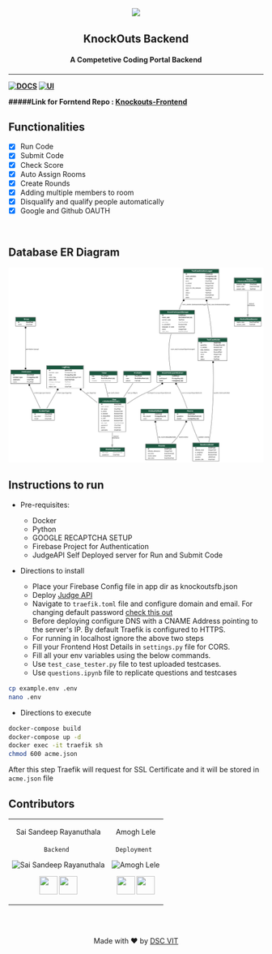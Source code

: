 <p align="center">
<a href="https://dscvit.com">
	<img src="https://user-images.githubusercontent.com/30529572/72455010-fb38d400-37e7-11ea-9c1e-8cdeb5f5906e.png" />
</a>
	<h2 align="center"> KnockOuts Backend </h2>
	<h4 align="center"> A Competetive Coding Portal Backend  <h4>
</p>

---
[![DOCS](https://img.shields.io/badge/Documentation-see%20docs-green?style=flat-square&logo=appveyor)](https://documenter.getpostman.com/view/8653133/T17Nbjz8) 
  [![UI ](https://img.shields.io/badge/User%20Interface-Link%20to%20UI-orange?style=flat-square&logo=appveyor)](https://knockouts.dscvit.com/)

#####Link for Forntend Repo : <a href="https://github.com/GDGVIT/competitive-edge-web">Knockouts-Frontend</a>

## Functionalities
- [x]  Run Code
- [x]  Submit Code
- [x]  Check Score
- [x]  Auto Assign Rooms
- [x]  Create Rounds
- [x]  Adding multiple members to room
- [x]  Disqualify and qualify people automatically
- [x]  Google and Github OAUTH

<br>

## Database ER Diagram
![ER_Diagram](./er.png)

## Instructions to run

* Pre-requisites:
	-  Docker
	-  Python
	-  GOOGLE RECAPTCHA SETUP
	-  Firebase Project for Authentication
	-  JudgeAPI Self Deployed server for Run and Submit Code

* Directions to install
    - Place your Firebase Config file in app dir as knockoutsfb.json
    - Deploy <a href="https://api.judge0.com/">Judge API</a>
    - Navigate to ```traefik.toml``` file and configure domain and email. For changing default password <a href="https://docs.traefik.io/middlewares/basicauth/#general">check this out</a>
    - Before deploying configure DNS with a CNAME Address pointing to the server's IP. By default Traefik is configured to HTTPS.
    - For running in localhost ignore the above two steps
    - Fill your Frontend Host Details in ```settings.py``` file for CORS.
    - Fill all your env variables using the below commands.
    - Use ```test_case_tester.py``` file to test uploaded testcases.
    - Use ```questions.ipynb``` file to replicate questions and testcases
```bash
cp example.env .env
nano .env 
```

* Directions to execute

```bash
docker-compose build
docker-compose up -d
docker exec -it traefik sh
chmod 600 acme.json
```
After this step Traefik will request for SSL Certificate and it will be stored in ```acme.json``` file

## Contributors

<table>
<tr align="center">


<td>

Sai Sandeep Rayanuthala<br><br>
```Backend ```
<p align="center">
<img src = "https://avatars0.githubusercontent.com/u/43823311?s=460&u=e0da23e03034950789b46d08e02c836c4f72f404&v=4" width="150" height="150" alt="Sai Sandeep Rayanuthala">
</p>
<p align="center">
<a href = "https://github.com/raysandeep/"><img src = "http://www.iconninja.com/files/241/825/211/round-collaboration-social-github-code-circle-network-icon.svg" width="36" height = "36"/></a>
<a href = "https://www.linkedin.com/in/sai-sandeep-r/">
<img src = "http://www.iconninja.com/files/863/607/751/network-linkedin-social-connection-circular-circle-media-icon.svg" width="36" height="36"/>
</a>
</p>
</td>

<td>

Amogh Lele<br><br>
```Deployment ```


<p align="center">
<img src = "https://media-exp1.licdn.com/dms/image/C5103AQGhU06DpqXIqw/profile-displayphoto-shrink_200_200/0?e=1603929600&v=beta&t=UZD0D8RDaLbssdQi5Hiap5JZmUH9JGhMM2kQ3m5BQ6o" width="150" height="150" alt="Amogh Lele">
</p>
<p align="center">
<a href = "https://github.com/ATechnoHazard"><img src = "http://www.iconninja.com/files/241/825/211/round-collaboration-social-github-code-circle-network-icon.svg" width="36" height = "36"/></a>
<a href = "https://www.linkedin.com/in/amogh-lele-830131a4/">
<img src = "http://www.iconninja.com/files/863/607/751/network-linkedin-social-connection-circular-circle-media-icon.svg" width="36" height="36"/>
</a>
</p>
</td>







</tr>
  </table>

<br>
<br>

<p align="center">
	Made with ♥️ by <a href="https://dscvit.com">DSC VIT</a>
</p>
